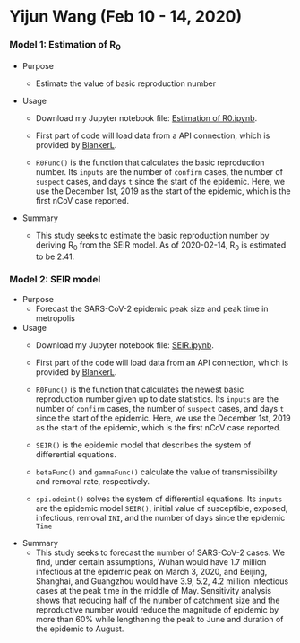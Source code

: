 # Yijun Wang (Feb 10 - 14, 2020)
### Model 1: Estimation of R<sub>0</sub>
- Purpose
  * Estimate the value of basic reproduction number
- Usage
  * Download my Jupyter notebook file: [Estimation of R0.ipynb](https://github.com/yijunwang0805/YijunWang/blob/master/Estimation%20of%20R0_Yijun/Estimation%20of%20R0.ipynb).

  * First part of code will load data from a API connection, which is provided by [BlankerL](https://lab.isaaclin.cn/nCoV/). 

  * ```R0Func()``` is the function that calculates the basic reproduction number. Its ```inputs``` are the number of ```confirm``` cases, the number of ```suspect``` cases, and days ```t``` since the start of the epidemic. Here, we use the December 1st, 2019 as the start of the epidemic, which is the first nCoV case reported. 

- Summary
  * This study seeks to estimate the basic reproduction number by deriving R<sub>0</sub> from the SEIR model. As of 2020-02-14, R<sub>0</sub> is estimated to be 2.41.

### Model 2: SEIR model
- Purpose
  * Forecast the SARS-CoV-2 epidemic peak size and peak time in metropolis
- Usage
  * Download my Jupyter notebook file: [SEIR.ipynb](https://github.com/yijunwang0805/YijunWang/blob/master/SEIR%20Forecast_Yijun%20Wang%20%26%20Owen%20Xu/SEIR.ipynb).

  * First part of the code will load data from an API connection, which is provided by [BlankerL](https://lab.isaaclin.cn/nCoV/). 

  * ```R0Func()``` is the function that calculates the newest basic reproduction number given up to date statistics. Its ```inputs``` are the number of ```confirm``` cases, the number of ```suspect``` cases, and days ```t``` since the start of the epidemic. Here, we use the December 1st, 2019 as the start of the epidemic, which is the first nCoV case reported. 
  * ```SEIR()``` is the epidemic model that describes the system of differential equations.
  * ```betaFunc()``` and ```gammaFunc()``` calculate the value of transmissibility and removal rate, respectively.
  * ```spi.odeint()``` solves the system of differential equations. Its ```inputs``` are the epidemic model ```SEIR()```, initial value of susceptible, exposed, infectious, removal ```INI```, and the number of days since the epidemic ```Time```
- Summary
  * This study seeks to forecast the number of SARS-CoV-2 cases. We find, under certain assumptions, Wuhan would have 1.7 million infectious at the epidemic peak on March 3, 2020, and Beijing, Shanghai, and Guangzhou would have 3.9, 5.2, 4.2 million infectious cases at the peak time in the middle of May. Sensitivity analysis shows that reducing half of the number of catchment size and the reproductive number would reduce the magnitude of epidemic by more than 60% while lengthening the peak to June and duration of the epidemic to August.
